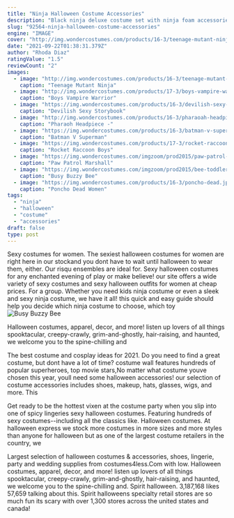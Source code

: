 ```yaml
---
title: "Ninja Halloween Costume Accessories"
description: "Black ninja deluxe costume set with ninja foam accessories toys for kids kung fu outfit halloween ideas $19.99 $ 19 . 99 free shipping on orders over $25 shipped by amazon"
slug: "92564-ninja-halloween-costume-accessories"
engine: "IMAGE"
cover: "http://img.wondercostumes.com/products/16-3/teenage-mutant-ninja-turtles-2-raphael-boys-costume.jpg"
date: "2021-09-22T01:38:31.379Z"
author: "Rhoda Diaz"
ratingValue: "1.5"
reviewCount: "2"
images:
  - image: "http://img.wondercostumes.com/products/16-3/teenage-mutant-ninja-turtles-2-raphael-boys-costume.jpg"
    caption: "Teenage Mutant Ninja"
  - image: "http://img.wondercostumes.com/products/17-3/boys-vampire-warrior-costume.jpg"
    caption: "Boys Vampire Warrior"
  - image: "https://img.wondercostumes.com/products/16-3/devilish-sexy-storybook-villain-women-costume-1.jpg"
    caption: "Devilish Sexy Storybook"
  - image: "http://img.wondercostumes.com/products/16-3/pharaoah-headpiece.jpg"
    caption: "Pharaoh Headpiece -"
  - image: "https://img.wondercostumes.com/products/16-3/batman-v-superman-movie-superman-costume.jpg"
    caption: "Batman V Superman"
  - image: "https://img.wondercostumes.com/products/17-3/rocket-raccoon-baby-boys-costume.jpg"
    caption: "Rocket Raccoon Boys"
  - image: "https://img.wondercostumes.com/imgzoom/prod2015/paw-patrol-marshall-boy-costume.jpg"
    caption: "Paw Patrol Marshall"
  - image: "https://img.wondercostumes.com/imgzoom/prod2015/bee-toddler-costume.jpg"
    caption: "Busy Buzzy Bee"
  - image: "https://img.wondercostumes.com/products/16-3/poncho-dead.jpg"
    caption: "Poncho Dead Women"
tags:
  - "ninja"
  - "halloween"
  - "costume"
  - "accessories"
draft: false
type: post
---
```


Sexy costumes for women. The sexiest halloween costumes for women are right here in our stockand you dont have to wait until halloween to wear them, either. Our risqu ensembles are ideal for. Sexy halloween costumes for any enchanted evening of play or make believe! our site offers a wide variety of sexy costumes and sexy halloween outfits for women at cheap prices. For a group. Whether you need kids ninja costume or even a sleek and sexy ninja costume, we have it all! this quick and easy guide should help you decide which ninja costume to choose, which toy
![Busy Buzzy Bee](https://img.wondercostumes.com/imgzoom/prod2015/bee-toddler-costume.jpg "Busy Buzzy Bee")

Halloween costumes, apparel, decor, and more! listen up lovers of all things spooktacular, creepy-crawly, grim-and-ghostly, hair-raising, and haunted, we welcome you to the spine-chilling and
<!--inArticleAds-->

<!--galleryOne-->

The best costume and cosplay ideas for 2021. Do you need to find a great costume, but dont have a lot of time? costume wall features hundreds of popular superheroes, top movie stars,No matter what costume youve chosen this year, youll need some halloween accessories! our selection of costume accessories includes shoes, makeup, hats, glasses, wigs, and more. This
<!--inArticleAds-->

<!--galleryTwo-->

Get ready to be the hottest vixen at the costume party when you slip into one of spicy lingeries sexy halloween costumes. Featuring hundreds of sexy costumes--including all the classics like. Halloween costumes. At halloween express we stock more costumes in more sizes and more styles than anyone for halloween but as one of the largest costume retailers in the country, we
<!--galleryThree-->

Largest selection of halloween costumes & accessories, shoes, lingerie, party and wedding supplies from costumes4less.Com with low. Halloween costumes, apparel, decor, and more! listen up lovers of all things spooktacular, creepy-crawly, grim-and-ghostly, hair-raising, and haunted, we welcome you to the spine-chilling and. Spirit halloween. 3,187,168 likes  57,659 talking about this. Spirit halloweens specialty retail stores are so much fun its scary with over 1,300 stores across the united states and canada!